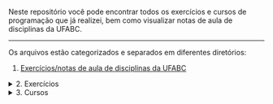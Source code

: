 Neste repositório você pode encontrar todos os exercícios e cursos de programação que já realizei, bem como visualizar notas de aula de disciplinas da UFABC.

---
Os arquivos estão categorizados e separados em diferentes diretórios:
<!-- Primeiro tópico -->
1. <a href="https://github.com/Bruno-Gallani/exercicios_programacao/tree/main/UFABC" target="_blank">Exercícios/notas de aula de disciplinas da UFABC</a>

<!-- Segundo tópico -->
<details>
  <summary>2. Exercícios</summary> <br>
  • <a href="https://github.com/Bruno-Gallani/exercicios_cursos_anotacoes/tree/main/exercicios/livres" target="_blank">Livres</a> <br>
  • <a href="https://github.com/Bruno-Gallani/exercicios_cursos_anotacoes/tree/main/exercicios/beecrowd" target="_blank">Beecrowd</a> <br>
  • <a href="https://github.com/Bruno-Gallani/exercicios_cursos_anotacoes/tree/main/exercicios/hackerrank" target="_blank">Hackerrank</a> <br>
  • <a href="https://github.com/Bruno-Gallani/exercicios_cursos_anotacoes/tree/main/exercicios/leetcode" target="_blank">Leetcode</a> :construction:
  
</details>

<!-- Terceiro tópico -->
<details>
<summary>3. Cursos</summary> <br>
  <details>
    <summary>3.1. Coursera</summary> <br>
      <details>
        <summary>
          <a href="https://github.com/Bruno-Gallani/exercicios_cursos_anotacoes/tree/main/cursos/Coursera/Introdu%C3%A7%C3%A3o%20%C3%A0%20Ci%C3%AAncia%20da%20Computa%C3%A7%C3%A3o%20(parte%201)" target="_blank">Introdução à Ciência da Computação (parte 1)</a>
        </summary>
        <br>
        <div>
          <a href = 'https://www.coursera.org/learn/ciencia-computacao-python-conceitos'>
            <img src = 'https://img.shields.io/badge/Coursera-0056D2?style=for-the-badge&logo=Coursera&logoColor=white' />
          </a>
        </div>
        <p>
O curso de <a href = 'https://www.coursera.org/learn/ciencia-computacao-python-conceitos'>Introdução à Ciência da Computação (parte 1)</a> é destinado aos alunos regulares da Universidade de São Paulo e a todos os demais interessados em aprender não só a programar em Python mas também os conceitos básicos da Ciência da Computação!
          
O objetivo principal do curso é desenvolver o raciocínio aplicado à formulação e resolução de problemas computacionais.

Ao término do curso, o aluno estará capacitado para escrever pequenos programas em Python e prosseguir para a parte 2 do curso. 
</p>
</details>

  <details>
    <summary>
      <a href="https://github.com/Bruno-Gallani/exercicios_cursos_anotacoes/tree/main/cursos/Coursera/Introdu%C3%A7%C3%A3o%20%C3%A0%20Ci%C3%AAncia%20da%20Computa%C3%A7%C3%A3o%20(parte%202)" target="_blank">Introdução à Ciência da Computação (parte 2)</a>
    </summary>
  <br>
    <div>
      <a href = 'https://www.coursera.org/learn/ciencia-computacao-python-conceitos-2'>
        <img src = 'https://img.shields.io/badge/Coursera-0056D2?style=for-the-badge&logo=Coursera&logoColor=white' />
      </a>
    </div>
    <p>
O curso de <a href = 'https://www.coursera.org/learn/ciencia-computacao-python-conceitos-2'>Introdução à Ciência da Computação (parte 2)</a> é destinado aos alunos regulares da Universidade de São Paulo e a todos os demais interessados em aprender não só a programar em Python mas também os conceitos básicos da Ciência da Computação!
          
O objetivo principal do curso é desenvolver o raciocínio aplicado à formulação e resolução de problemas computacionais.

Ao término do curso, o aluno estará capacitado para escrever pequenos programas em Python e prosseguir para a parte 2 do curso. </p>
      </details>
  </details>

  <details>
    <summary>3.2. Bootcamps</summary>
    <details>
      <summary>DIO</summary>
      <details>
        <summary>Santander</summary>
          • <a href="https://github.com/Bruno-Gallani/exercicios_cursos_anotacoes/tree/main/cursos/DIO%20-%20Bootcamps/Santander%20-%20Ci%C3%AAncia%20de%20Dados%20com%20Python%20(2023)" target="_blank">Ciência de dados com Python</a>
      </details>
    </details>
</details>
